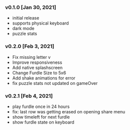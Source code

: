 ### v0.1.0 [Jan 30, 2021]
- initial release
- supports physical keyboard
- dark mode
- puzzle stats
### v0.2.0 [Feb 3, 2021]
- Fix missing letter v
- Improve responsiveness
- Add native splashscreen
- Change Furdle Size to 5x6
- Add shake animations for error
- fix puzzle stats not updated on gameOver 

### v0.2.1 [Feb 4, 2021]
- play furdle once in 24 hours
- fix: last row was getting erased on opening share menu
- show timeleft for next furdle
- show furdle state on keyboard

